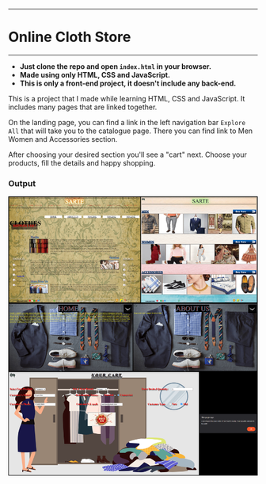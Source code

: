 <hr>
<h1>Online Cloth Store</h1>
<hr>

- <b>Just clone the repo and open <code>index.html</code> in your browser.</b>
- <b>Made using only HTML, CSS and JavaScript.</b>
- <b>This is only a front-end project, it doesn't include any back-end.</b>

<p>This is a project that I made while learning HTML, CSS and JavaScript. It includes many pages that are linked together.</p>
<p>On the landing page, you can find a link in the left navigation bar <code>Explore All</code> that will take you to the catalogue page. There you can find link to Men Women and Accessories section.</p>
<p>After choosing your desired section you'll see a "cart" next. Choose your products, fill the details and happy shopping.</p>

<h3>Output</h3>

<img src="./output/output.png">
